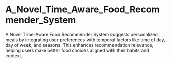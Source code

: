 # A_Novel_Time_Aware_Food_Recommender_System
A Novel Time-Aware Food Recommender System suggests personalized meals by integrating user preferences with temporal factors like time of day, day of week, and seasons. This enhances recommendation relevance, helping users make better food choices aligned with their habits and context.
